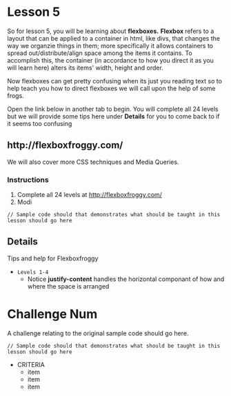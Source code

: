 # Lesson 5

So for lesson 5, you will be learning about <strong>flexboxes.</strong>
<strong>Flexbox </strong> refers to a layout that can be applied to a container in html, like divs, that changes the way we organzie things in them; more specifically it allows containers to spread out/distribute/align space among the items it contains. To accomplish this, the container (in accordance to how you direct it as you will learn here) alters its items' width, height and order.

Now flexboxes can get pretty confusing when its just you reading text so to help teach you how to direct flexboxes we will call upon the help of some frogs. 

Open the link below in another tab to begin. You will complete all 24 levels but we will provide some tips here under <strong>Details</strong> for you to come back to if it seems too confusing
<h2> http://flexboxfroggy.com/ </h2>

We will also cover more CSS techniques and Media Queries. 

### Instructions
1. Complete all 24 levels at http://flexboxfroggy.com/
2. Modi



```HTML5
// Sample code should that demonstrates what should be taught in this lesson should go here
```

## Details
Tips and help for Flexboxfroggy

* `Levels 1-4`
    * Notice **justify-content** handles the horizontal componant of how and where the space is arranged
 


# Challenge Num

A challenge relating to the original sample code should go here.

```HTML5
// Sample code should that demonstrates what should be taught in this lesson should go here
```

* CRITERIA
    * item
    * item
    * item
